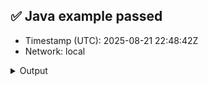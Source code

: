 ## ✅ Java example passed
- Timestamp (UTC): 2025-08-21 22:48:42Z
- Network: local

<details><summary>Output</summary>

Hedera account created: 0.0.1003
EVM Address: 0xd2ea2bb960295063d3c94ba8d3a14babc921f82c


Waiting for Mirror Node to update...

Account balance not yet available in Mirror Node
</details>
